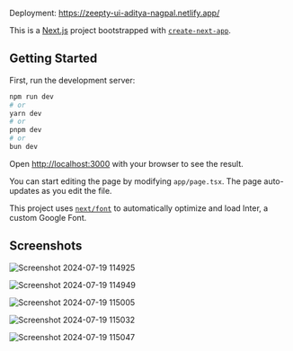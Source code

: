 Deployment: https://zeepty-ui-aditya-nagpal.netlify.app/

This is a [Next.js](https://nextjs.org/) project bootstrapped with [`create-next-app`](https://github.com/vercel/next.js/tree/canary/packages/create-next-app).

## Getting Started

First, run the development server:

```bash
npm run dev
# or
yarn dev
# or
pnpm dev
# or
bun dev
```

Open [http://localhost:3000](http://localhost:3000) with your browser to see the result.

You can start editing the page by modifying `app/page.tsx`. The page auto-updates as you edit the file.

This project uses [`next/font`](https://nextjs.org/docs/basic-features/font-optimization) to automatically optimize and load Inter, a custom Google Font.

## Screenshots

![Screenshot 2024-07-19 114925](https://github.com/user-attachments/assets/ed2ef2d8-897a-4ada-8aa0-a8b82100d247)

![Screenshot 2024-07-19 114949](https://github.com/user-attachments/assets/763c3969-dd11-40d8-8420-743bd8cf208e)

![Screenshot 2024-07-19 115005](https://github.com/user-attachments/assets/7af1db49-5e38-4736-88a8-ead850b205ce)

![Screenshot 2024-07-19 115032](https://github.com/user-attachments/assets/e09f3823-ad9c-405c-97b2-e4974fe6e921)

![Screenshot 2024-07-19 115047](https://github.com/user-attachments/assets/a2636d2a-e670-4220-a41d-9286575dcce1)

